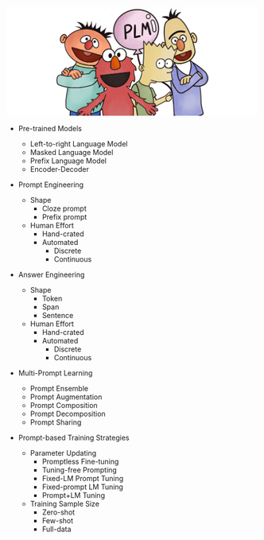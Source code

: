 
  <img src="./fig/bg.png" width="800" class="center">


* Pre-trained Models
  * Left-to-right Language Model
  * Masked Language Model
  * Prefix Language Model
  * Encoder-Decoder
* Prompt Engineering
  * Shape
    * Cloze prompt
    * Prefix prompt
  * Human Effort
    * Hand-crated
    * Automated
        - Discrete
        - Continuous
* Answer Engineering
  * Shape
    * Token
    * Span
    * Sentence
  * Human Effort
    * Hand-crated
    * Automated
        - Discrete
        - Continuous   
    
* Multi-Prompt Learning
  * Prompt Ensemble
  * Prompt Augmentation
  * Prompt Composition
  * Prompt Decomposition
  * Prompt Sharing
    
* Prompt-based Training Strategies
  * Parameter Updating
    * Promptless Fine-tuning
    * Tuning-free Prompting
    * Fixed-LM Prompt Tuning
    * Fixed-prompt LM Tuning
    * Prompt+LM Tuning
  * Training Sample Size
    * Zero-shot
    * Few-shot
    * Full-data